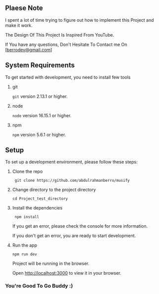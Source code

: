 ## Plaese Note

I spent a lot of time trying to figure out how to implement this Project and make it work.

The Design Of This Project Is Inspired From YouTube.

If You have any questions, Don't Hesitate To Contact me On [berrodev@gmail.com]

## System Requirements

To get started with development, you need to install few tools

1. git

   `git` version 2.13.1 or higher.

2. node

   `node` version 16.15.1 or higher.

3. npm

   `npm` version 5.6.1 or higher.

## Setup

To set up a development environment, please follow these steps:

1. Clone the repo

   ```shell
    git clone https://github.com/abdulrahmanberro/musify
   ```

2. Change directory to the project directory

   ```shell
   cd Project_test_directory
   ```

3. Install the dependencies

   ```shell
    npm install
   ```

   If you get an error, please check the console for more information.

   If you don't get an error, you are ready to start development.

4. Run the app

   ```shell
   npm run dev
   ```

   Project will be running in the browser.

   Open [http://localhost:3000](http://localhost:3000) to view it in your browser.

### You're Good To Go Buddy :)
